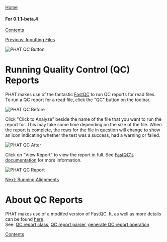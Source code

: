 [Home](https://chgibb.github.io/PHATDocs/)

#### For 0.1.1-beta.4
[Contents](https://chgibb.github.io/PHATDocs/docs/releases/0.1.1-beta.4/home)

[Previous: Inputting Files](https://chgibb.github.io/PHATDocs/docs/releases/0.1.1-beta.4/inputtingFiles)

![PHAT QC Button](https://chgibb.github.io//PHATDocs/docs/releases/0.1.1-beta.4/QCButton.png)

# Running Quality Control (QC) Reports
PHAT makes use of the fantastic [FastQC](https://www.bioinformatics.babraham.ac.uk/projects/fastqc/) to run QC reports for read files.  
To run a QC report for a read file, click the "QC" button on the toolbar.

![PHAT QC Before](https://chgibb.github.io//PHATDocs/docs/releases/0.1.1-beta.4/preQC.png)

Click "Click to Analyze" beside the name of the file that you want to run the report for. This may take some time depending on the size of the file. When the report is complete, the rows for the file in question will change to show an icon indicating whether the test was a success, had a warning or failed.

![PHAT QC After](https://chgibb.github.io//PHATDocs/docs/releases/0.1.1-beta.4/postQC.png)

Click on "View Report" to view the report in full. See [FastQC's documentation](https://www.bioinformatics.babraham.ac.uk/projects/fastqc/Help/) for more information.

![PHAT QC Report](https://chgibb.github.io//PHATDocs/docs/releases/0.1.1-beta.4/QCReport.png)

[Next: Running Alignments](https://chgibb.github.io/PHATDocs/docs/releases/0.1.1-beta.4/runningAlignments)

# About QC Reports
PHAT makes use of a modifed version of FastQC. It, as well as more details can be found [here](https://github.com/chgibb/FastQC0.11.5).  
See: [QC report class](https://github.com/chgibb/PHAT/blob/0.1.1-beta.4/src/req/QCData.ts), [QC report parser](https://github.com/chgibb/PHAT/blob/0.1.1-beta.4/QCReportSummary.ts), [generate QC report operation](https://github.com/chgibb/PHAT/blob/0.1.1-beta.4/src/req/operations/GenerateQCReport.ts)


[Contents](https://chgibb.github.io/PHATDocs/docs/releases/0.1.1-beta.4/home)
